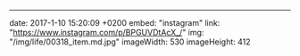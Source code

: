 ---
date: 2017-1-10 15:20:09 +0200
embed: "instagram"
link: "https://www.instagram.com/p/BPGUVDtAcX_/"
img: "/img/life/00318_item.md.jpg"
imageWidth: 530
imageHeight: 412
